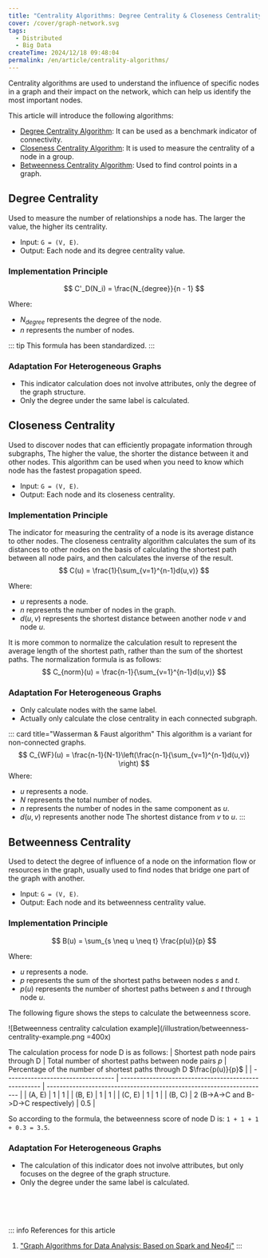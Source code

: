 ```yaml
---
title: "Centrality Algorithms: Degree Centrality & Closeness Centrality & Betweenness Centrality"
cover: /cover/graph-network.svg
tags:
  - Distributed
  - Big Data
createTime: 2024/12/18 09:48:04
permalink: /en/article/centrality-algorithms/
---
```

Centrality algorithms are used to understand the influence of specific nodes in a graph and their impact on the network, which can help us identify the most important nodes.
<!-- more -->

This article will introduce the following algorithms:
- [Degree Centrality Algorithm](/en/article/centrality-algorithms/#degree-centrality): It can be used as a benchmark indicator of connectivity.
- [Closeness Centrality Algorithm](/en/article/centrality-algorithms/#closeness-centrality): It is used to measure the centrality of a node in a group.
- [Betweenness Centrality Algorithm](/en/article/centrality-algorithms/#betweenness-centrality): Used to find control points in a graph.

## Degree Centrality
Used to measure the number of relationships a node has. The larger the value, the higher its centrality.
- Input: `G = (V, E)`.
- Output: Each node and its degree centrality value.

### Implementation Principle
$$
C'_D(N_i) = \frac{N_{degree}}{n - 1}
$$

Where:
- $N_{degree}$ represents the degree of the node.
- $n$ represents the number of nodes.

::: tip This formula has been standardized.
:::

### Adaptation For Heterogeneous Graphs
- This indicator calculation does not involve attributes, only the degree of the graph structure.
- Only the degree under the same label is calculated.

## Closeness Centrality
Used to discover nodes that can efficiently propagate information through subgraphs, The higher the value, the shorter the distance between it and other nodes. This algorithm can be used when you need to know which node has the fastest propagation speed.
- Input: `G = (V, E)`.
- Output: Each node and its closeness centrality.

### Implementation Principle
The indicator for measuring the centrality of a node is its average distance to other nodes. The closeness centrality algorithm calculates the sum of its distances to other nodes on the basis of calculating the shortest path between all node pairs, and then calculates the inverse of the result.
$$
C(u) = \frac{1}{\sum_{v=1}^{n-1}d(u,v)}
$$

Where:
- $u$ represents a node.
- $n$ represents the number of nodes in the graph.
- $d(u,v)$ represents the shortest distance between another node $v$ and node $u$.

It is more common to normalize the calculation result to represent the average length of the shortest path, rather than the sum of the shortest paths. The normalization formula is as follows:
$$
C_{norm}(u) = \frac{n-1}{\sum_{v=1}^{n-1}d(u,v)}
$$

### Adaptation For Heterogeneous Graphs
- Only calculate nodes with the same label.
- Actually only calculate the close centrality in each connected subgraph.

::: card title="Wasserman & Faust algorithm"
This algorithm is a variant for non-connected graphs.
$$
C_{WF}(u) = \frac{n-1}{N-1}\left(\frac{n-1}{\sum_{v=1}^{n-1}d(u,v)} \right)
$$
Where:
- $u$ represents a node.
- $N$ represents the total number of nodes.
- $n$ represents the number of nodes in the same component as $u$.
- $d(u, v)$ represents another node The shortest distance from $v$ to $u$.
:::

## Betweenness Centrality
Used to detect the degree of influence of a node on the information flow or resources in the graph, usually used to find nodes that bridge one part of the graph with another.
- Input: `G = (V, E)`.
- Output: Each node and its betweenness centrality value.

### Implementation Principle
$$
B(u) = \sum_{s \neq u \neq t} \frac{p(u)}{p}
$$

Where:
- $u$ represents a node.
- $p$ represents the sum of the shortest paths between nodes $s$ and $t$.
- $p(u)$ represents the number of shortest paths between $s$ and $t$ through node $u$.

The following figure shows the steps to calculate the betweenness score.

![Betweenness centrality calculation example](/illustration/betweenness-centrality-example.png =400x)

The calculation process for node D is as follows:
| Shortest path node pairs through D | Total number of shortest paths between node pairs $p$ | Percentage of the number of shortest paths through D $\frac{p(u)}{p}$ |
| ---------------------------------- | ----------------------------------------------------- | --------------------------------------------------------------------- |
| (A, E)                             | 1                                                     | 1                                                                     |
| (B, E)                             | 1                                                     | 1                                                                     |
| (C, E)                             | 1                                                     | 1                                                                     |
| (B, C)                             | 2 (B->A->C and B->D->C respectively)                  | 0.5                                                                   |

So according to the formula, the betweenness score of node D is: `1 + 1 + 1 + 0.3 = 3.5`.

### Adaptation For Heterogeneous Graphs
- The calculation of this indicator does not involve attributes, but only focuses on the degree of the graph structure.
- Only the degree under the same label is calculated.

<br /><br /><br />

::: info References for this article
1. ["Graph Algorithms for Data Analysis: Based on Spark and Neo4j"](https://book.douban.com/subject/35217091/)
:::